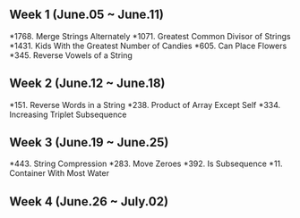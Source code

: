 ## Week 1 (June.05 ~ June.11)
*1768. Merge Strings Alternately
*1071. Greatest Common Divisor of Strings
*1431. Kids With the Greatest Number of Candies
*605. Can Place Flowers
*345. Reverse Vowels of a String

## Week 2 (June.12 ~ June.18)
*151. Reverse Words in a String
*238. Product of Array Except Self
*334. Increasing Triplet Subsequence

## Week 3 (June.19 ~ June.25)
*443. String Compression
*283. Move Zeroes
*392. Is Subsequence
*11. Container With Most Water

## Week 4 (June.26 ~ July.02)
